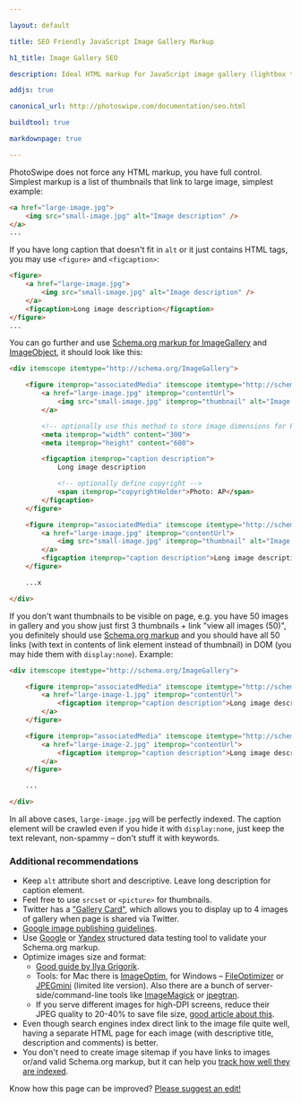 ```yaml
---

layout: default

title: SEO Friendly JavaScript Image Gallery Markup

h1_title: Image Gallery SEO

description: Ideal HTML markup for JavaScript image gallery (lightbox type).

addjs: true

canonical_url: http://photoswipe.com/documentation/seo.html

buildtool: true

markdownpage: true

---
```


PhotoSwipe does not force any HTML markup, you have full control. Simplest markup is a list of thumbnails that link to large image, simplest example:

```html
<a href="large-image.jpg">
    <img src="small-image.jpg" alt="Image description" />
</a>
...
```

If you have long caption that doesn't fit in `alt` or it just contains HTML tags, you may use `<figure>` and `<figcaption>`:

```html
<figure>
	<a href="large-image.jpg">
	    <img src="small-image.jpg" alt="Image description" />
	</a>
	<figcaption>Long image description</figcaption>
</figure>
...
```

You can go further and use [Schema.org markup for ImageGallery](http://schema.org/ImageGallery) and [ImageObject](http://schema.org/ImageObject), it should look like this:

```html
<div itemscope itemtype="http://schema.org/ImageGallery">

	<figure itemprop="associatedMedia" itemscope itemtype="http://schema.org/ImageObject">
		<a href="large-image.jpg" itemprop="contentUrl">
		    <img src="small-image.jpg" itemprop="thumbnail" alt="Image description" />
		</a>

		<!-- optionally use this method to store image dimensions for PhotoSwipe -->
		<meta itemprop="width" content="300">
		<meta itemprop="height" content="600">

		<figcaption itemprop="caption description">
			Long image description

			<!-- optionally define copyright -->
			<span itemprop="copyrightHolder">Photo: AP</span>
		</figcaption>
	</figure>

	<figure itemprop="associatedMedia" itemscope itemtype="http://schema.org/ImageObject">
		<a href="large-image.jpg" itemprop="contentUrl">
		    <img src="small-image.jpg" itemprop="thumbnail" alt="Image description" />
		</a>
		<figcaption itemprop="caption description">Long image description</figcaption>
	</figure>

	...x

</div>
```

If you don't want thumbnails to be visible on page, e.g. you have 50 images in gallery and you show just first 3 thumbnails + link "view all images (50)", you definitely should use [Schema.org markup](http://schema.org/ImageGallery) and you should have all 50 links (with text in contents of link element instead of thumbnail) in DOM (you may hide them with `display:none`). Example:

```html
<div itemscope itemtype="http://schema.org/ImageGallery">

	<figure itemprop="associatedMedia" itemscope itemtype="http://schema.org/ImageObject">
		<a href="large-image-1.jpg" itemprop="contentUrl">
		    <figcaption itemprop="caption description">Long image description 1</figcaption>
		</a>
	</figure>

	<figure itemprop="associatedMedia" itemscope itemtype="http://schema.org/ImageObject">
		<a href="large-image-2.jpg" itemprop="contentUrl">
		    <figcaption itemprop="caption description">Long image description 2</figcaption>
		</a>
	</figure>

	...

</div>
```

In all above cases, `large-image.jpg` will be perfectly indexed. The caption element will be crawled even if you hide it with `display:none`, just keep the text relevant, non-spammy &ndash; don't stuff it with keywords.



### Additional recommendations


- Keep `alt` attribute short and descriptive. Leave long description for caption element.
- Feel free to use `srcset` or `<picture>` for thumbnails.
- Twitter has a ["Gallery Card"](https://dev.twitter.com/cards/types/gallery), which allows you to display up to 4 images of gallery when page is shared via Twitter. 
- [Google image publishing guidelines](https://support.google.com/webmasters/answer/114016).
- Use [Google](https://developers.google.com/webmasters/structured-data/testing-tool/) or [Yandex](https://webmaster.yandex.com/microtest.xml) structured data testing tool to validate your Schema.org markup. 
- Optimize images size and format:  
	- [Good guide by Ilya Grigorik](https://developers.google.com/web/fundamentals/performance/optimizing-content-efficiency/image-optimization).
	- Tools: for Mac there is [ImageOptim](https://imageoptim.com/), for Windows &ndash; [FileOptimizer](http://nikkhokkho.sourceforge.net/static.php?page=FileOptimizer) or [JPEGmini](http://www.jpegmini.com/windows) (limited lite version). Also there are a bunch of server-side/command-line tools like [ImageMagick](http://www.imagemagick.org/) or [jpegtran](http://jpegclub.org/jpegtran/).
	- If you serve different images for high-DPI screens, reduce their JPEG quality to 20-40% to save file size, [good article about this](http://www.netvlies.nl/blog/design-interactie/retina-revolution). 
- Even though search engines index direct link to the image file quite well, having a separate HTML page for each image (with descriptive title, description and comments) is better.
- You don't need to create image sitemap if you have links to images or/and valid Schema.org markup, but it can help you [track how well they are indexed](http://webmasters.stackexchange.com/a/5151).



Know how this page can be improved? [Please suggest an edit!](https://github.com/dimsemenov/PhotoSwipe/blob/master/website/documentation/seo.md)






